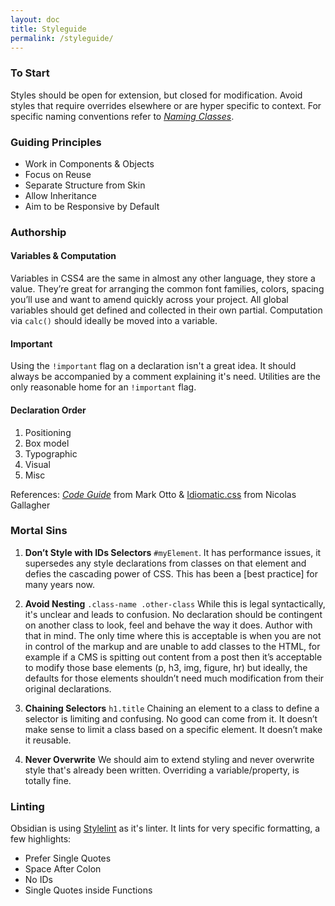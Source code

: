```yaml
---
layout: doc
title: Styleguide
permalink: /styleguide/
---
```


### To Start

Styles should be open for extension, but closed for modification. Avoid styles that require overrides elsewhere or are hyper specific to context. For specific naming conventions refer to [_Naming Classes_](docs/naming-classes.md).

### Guiding Principles

- Work in Components & Objects
- Focus on Reuse
- Separate Structure from Skin
- Allow Inheritance
- Aim to be Responsive by Default


### Authorship

#### Variables & Computation

Variables in CSS4 are the same in almost any other language, they store a value. They’re great for arranging the common font families, colors, spacing you’ll use and want to amend quickly across your project. All global variables should get defined and collected in their own partial. Computation via `calc()` should ideally be moved into a variable.

#### Important

Using the `!important` flag on a declaration isn't a great idea. It should always be accompanied by a comment explaining it's need. Utilities are the only reasonable home for an `!important` flag.

#### Declaration Order

1. Positioning
2. Box model
3. Typographic
4. Visual
5. Misc

References: [_Code Guide_](http://codeguide.co/#css-declaration-order) from Mark Otto & [Idiomatic.css](https://github.com/necolas/idiomatic-css#declaration-order) from Nicolas Gallagher

### Mortal Sins

1. **Don’t Style with IDs Selectors** `#myElement`. It has performance issues, it supersedes any style declarations from classes on that element and defies the cascading power of CSS. This has been a [best practice] for many years now.

2. **Avoid Nesting** `.class-name .other-class` While this is legal syntactically, it's unclear and leads to confusion. No declaration should be contingent on another class to look, feel and behave the way it does. Author with that in mind. The only time where this is acceptable is when you are not in control of the markup and are unable to add classes to the HTML, for example if a CMS is spitting out content from a post then it’s acceptable to modify those base elements (p, h3, img, figure, hr) but ideally, the defaults for those elements shouldn’t need much modification from their original declarations.

3. **Chaining Selectors** `h1.title` Chaining an element to a class to define a selector is limiting and confusing. No good can come from it. It doesn’t make sense to limit a class based on a specific element. It doesn’t make it reusable.

4. **Never Overwrite** We should aim to extend styling and never overwrite style that's already been written. Overriding a variable/property, is totally fine.

### Linting

Obsidian is using [Stylelint](http://stylelint.io/) as it's linter. It lints for very specific formatting, a few highlights:

- Prefer Single Quotes
- Space After Colon
- No IDs
- Single Quotes inside Functions

